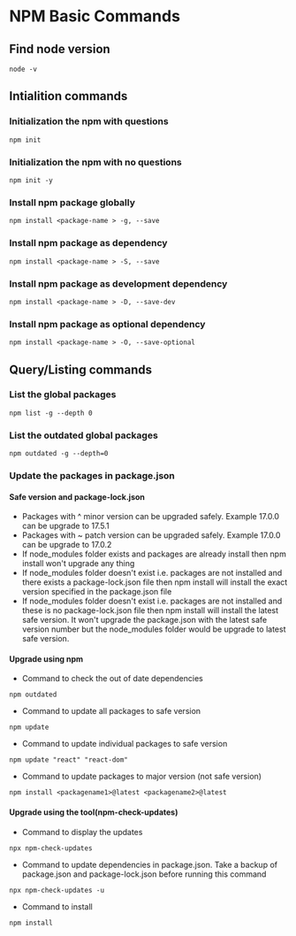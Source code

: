 # NPM Basic Commands

## Find node version

`node -v`

## Intialition commands

### Initialization the npm with questions

`npm init`

### Initialization the npm with no questions

`npm init -y`

### Install npm package globally

`npm install <package-name > -g, --save`

### Install npm package as dependency

`npm install <package-name > -S, --save`

### Install npm package as development dependency

`npm install <package-name > -D, --save-dev`

### Install npm package as optional dependency

`npm install <package-name > -O, --save-optional`

## Query/Listing commands

### List the global packages

`npm list -g --depth 0`

### List the outdated global packages

`npm outdated -g --depth=0`

### Update the packages in package.json

#### Safe version and package-lock.json

- Packages with ^ minor version can be upgraded safely. Example 17.0.0 can be upgrade to 17.5.1
- Packages with ~ patch version can be upgraded safely. Example 17.0.0 can be upgrade to 17.0.2
- If node_modules folder exists and packages are already install then npm install won't upgrade any thing
- If node_modules folder doesn't exist i.e. packages are not installed and there exists a package-lock.json file then npm install will install the exact version specified in the package.json file
- If node_modules folder doesn't exist i.e. packages are not installed and these is no package-lock.json file then npm install will install the latest safe version. It won't upgrade the package.json with the latest safe version number but the node_modules folder would be upgrade to latest safe version.

#### Upgrade using npm

- Command to check the out of date dependencies

`npm outdated`

- Command to update all packages to safe version

`npm update`

- Command to update individual packages to safe version

`npm update "react" "react-dom"`

- Command to update packages to major version (not safe version)

`npm install <packagename1>@latest <packagename2>@latest `

#### Upgrade using the tool(npm-check-updates)

- Command to display the updates

`npx npm-check-updates`

- Command to update dependencies in package.json. Take a backup of package.json and package-lock.json before running this command

`npx npm-check-updates -u`

- Command to install

`npm install`
